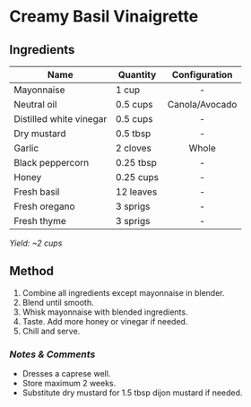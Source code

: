# Creamy Basil Vinaigrette

## Ingredients

| Name                    | Quantity  | Configuration  |
| ----------------------- | --------- | :------------: |
| Mayonnaise              | 1 cup     |       -        |
| Neutral oil             | 0.5 cups  | Canola/Avocado |
| Distilled white vinegar | 0.5 cups  |       -        |
| Dry mustard             | 0.5 tbsp  |       -        |
| Garlic                  | 2 cloves  |     Whole      |
| Black peppercorn        | 0.25 tbsp |       -        |
| Honey                   | 0.25 cups |       -        |
| Fresh basil             | 12 leaves |       -        |
| Fresh oregano           | 3 sprigs  |       -        |
| Fresh thyme             | 3 sprigs  |       -        |

_Yield: ~2 cups_

## Method

1. Combine all ingredients except mayonnaise in blender.
1. Blend until smooth.
1. Whisk mayonnaise with blended ingredients.
1. Taste. Add more honey or vinegar if needed.
1. Chill and serve.

### _Notes & Comments_

-   Dresses a caprese well.
-   Store maximum 2 weeks.
-   Substitute dry mustard for 1.5 tbsp dijon mustard if needed.

